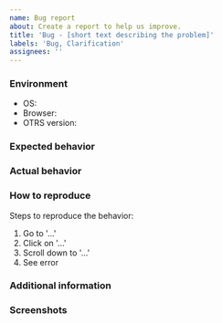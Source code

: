 ```yaml
---
name: Bug report
about: Create a report to help us improve.
title: 'Bug - [short text describing the problem]'
labels: 'Bug, Clarification'
assignees: ''
---
```


<!--
  You are amazing! 🚀
  Thanks for reporting to Znuny Community project!
  Please, DO NOT DELETE ANY TEXT from this template! (unless instructed).
-->

### Environment

- OS:           <!-- [e.g. Windows, MacOS, Linux] -->
- Browser:      <!-- [e. g. Chrome, Firefox, Safari] -->
- OTRS version: <!-- [e. g. 6.0.15] -->

### Expected behavior

<!-- A clear and concise description of what you expected to happen. -->

### Actual behavior

<!-- A clear and concise description of what happened (the issue/bug/problem). -->

### How to reproduce

Steps to reproduce the behavior:

1. Go to '...'
2. Click on '...'
3. Scroll down to '...'
4. See error

### Additional information

<!-- Add any other information about the problem here. -->

### Screenshots

<!-- If applicable, add screenshots to help explain your problem. -->
